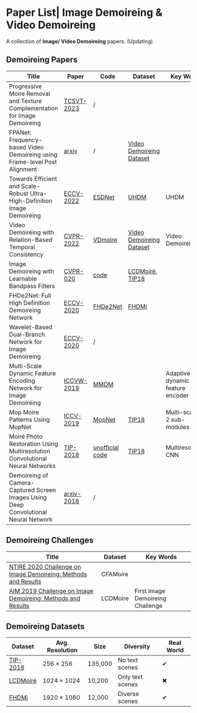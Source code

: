 # Paper List| Image Demoireing & Video Demoireing

A collection of **Image/ Video Demoireing** papers. (Updating)

## Demoireing Papers

| Title                                                        | Paper                                                        | Code                                                         | Dataset                                                      | Key Words                              |
| ------------------------------------------------------------ | ------------------------------------------------------------ | ------------------------------------------------------------ | ------------------------------------------------------------ | -------------------------------------- |
| Progressive Moire Removal and Texture Complementation for Image Demoireing | [TCSVT-2023](https://ieeexplore.ieee.org/stamp/stamp.jsp?tp=&arnumber=10019292) | /                                                            |                                                              |                                        |
| FPANet: Frequency-based Video Demoireing using Frame-level Post Alignment | [arxiv](https://arxiv.org/abs/2301.07330)                    | /                                                            | [Video Demoireing Dataset](https://daipengwa.github.io/VDmoire_ProjectPage/) |                                        |
| Towards Efficient and Scale-Robust Ultra-High-Definition Image Demoiréing | [ECCV-2022](https://arxiv.org/abs/2207.09935)                | [ESDNet](https://github.com/CVMI-Lab/UHDM)                   | [UHDM](https://drive.google.com/drive/folders/1DyA84UqM7zf3CeoEBNmTi_dJ649x2e7e) | UHDM                                   |
| Video Demoiréing with Relation-Based Temporal Consistency    | [CVPR-2022](https://openaccess.thecvf.com/content/CVPR2022/papers/Dai_Video_Demoireing_With_Relation-Based_Temporal_Consistency_CVPR_2022_paper.pdf) | [VDmoire](https://github.com/CVMI-Lab/VideoDemoireing)       | [Video Demoireing Dataset](https://daipengwa.github.io/VDmoire_ProjectPage/) | Video Demoiréing                       |
| Image Demoireing with Learnable Bandpass Filters             | [CVPR-020](https://arxiv.org/abs/2004.00406)                 | [code](https://github.com/zhenngbolun/Learnbale_Bandpass_Filter) | [LCDMoiré](https://arxiv.org/abs/1911.03461), [TIP18](https://yujingsun.github.io/dataset/moireDatareadMe.txt) |                                        |
| FHDe2Net: Full High Definition Demoireing Network            | [ECCV-2020](https://www.ecva.net/papers/eccv_2020/papers_ECCV/papers/123670715.pdf) | [FHDe2Net](https://github.com/PKU-IMRE/FHDe2Net)             | [FHDMi](https://github.com/PKU-IMRE/FHDe2Net)                |                                        |
| Wavelet-Based Dual-Branch Network for Image Demoireing       | [ECCV-2020](https://arxiv.org/abs/2007.07173)                | /                                                            |                                                              |                                        |
| Multi-Scale Dynamic Feature Encoding Network for Image Demoiréing | [ICCVW-2019](https://ieeexplore.ieee.org/document/9022550)   | [MMDM](https://github.com/opteroncx/MDDM)                    |                                                              | Adaptive IN on dynamic feature encoder |
| Mop Moire Patterns Using MopNet                              | [ICCV-2019](https://openaccess.thecvf.com/content_ICCV_2019/papers/He_Mop_Moire_Patterns_Using_MopNet_ICCV_2019_paper.pdf) | [MopNet](https://github.com/PKU-IMRE/MopNet)                 | [TIP18](https://yujingsun.github.io/dataset/moireDatareadMe.txt) | Multi-scale + 2 sub-modules            |
| Moiré Photo Restoration Using Multiresolution Convolutional Neural Networks | [TIP-2018](https://arxiv.org/abs/1805.02996)                 | [unofficial code](https://github.com/ZhengJun-AI/MoirePhotoRestoration-MCNN) | [TIP18](https://yujingsun.github.io/dataset/moireDatareadMe.txt) | Multiresolution CNN                    |
| Demoireing of Camera-Captured Screen Images Using Deep Convolutional Neural Network | [arxiv-2018](https://arxiv.org/pdf/1804.03809.pdf)           | /                                                            |                                                              |                                        |





## Demoireing Challenges

| Title                                                        | Dataset  | Key Words                        |
| ------------------------------------------------------------ | -------- | -------------------------------- |
| [NTIRE 2020 Challenge on Image Demoireing: Methods and Results](https://arxiv.org/abs/2005.03155) | CFAMoire |                                  |
| [AIM 2019 Challenge on Image Demoireing: Methods and Results](https://arxiv.org/abs/1911.03461) | LCDMoire | First Image Demoireing Challenge |



## Demoireing Datasets

| Dataset                                                      | Avg. Resolution | Size    | Diversity        | Real World |
| ------------------------------------------------------------ | --------------- | ------- | ---------------- | ---------- |
| [TIP-2018](https://arxiv.org/abs/1805.02996)                 | 256 × 256       | 135,000 | No text scenes   | ✔          |
| [LCDMoiré](https://arxiv.org/abs/1911.03461)                 | 1024 × 1024     | 10,200  | Only text scenes | ✖          |
| [FHDMi](https://www.ecva.net/papers/eccv_2020/papers_ECCV/papers/123670715.pdf) | 1920 × 1080     | 12,000  | Diverse scenes   | ✔          |

